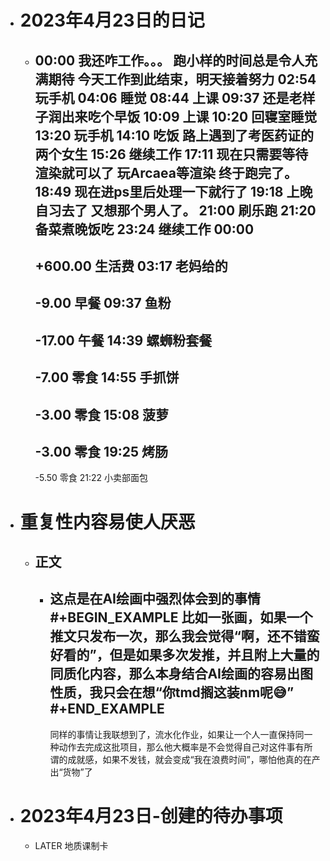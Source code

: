 - # 2023年4月23日的日记
	- 00:00
	  我还咋工作。。。
	  跑小样的时间总是令人充满期待
	  今天工作到此结束，明天接着努力
	  02:54
	  玩手机
	  04:06
	  睡觉
	  08:44
	  上课
	  09:37
	  还是老样子润出来吃个早饭
	  10:09
	  上课
	  10:20
	  回寝室睡觉
	  13:20
	  玩手机
	  14:10
	  吃饭
	  路上遇到了考医药证的两个女生
	  15:26
	  继续工作
	  17:11
	  现在只需要等待渲染就可以了
	  玩Arcaea等渲染
	  终于跑完了。
	  18:49
	  现在进ps里后处理一下就行了
	  19:18
	  上晚自习去了
	  又想那个男人了。
	  21:00
	  刷乐跑
	  21:20
	  备菜煮晚饭吃
	  23:24
	  继续工作
	  00:00
	  ---
	  +600.00
	  生活费
	  03:17
	  老妈给的
	  --
	  -9.00
	  早餐
	  09:37
	  鱼粉
	  --
	  -17.00
	  午餐
	  14:39
	  螺蛳粉套餐
	  --
	  -7.00
	  零食
	  14:55
	  手抓饼
	  --
	  -3.00
	  零食
	  15:08
	  菠萝
	  --
	  -3.00
	  零食
	  19:25
	  烤肠
	  --
	  -5.50
	  零食
	  21:22
	  小卖部面包
- # 重复性内容易使人厌恶
	- ## 正文
		- 这点是在AI绘画中强烈体会到的事情
		  #+BEGIN_EXAMPLE
		  比如一张画，如果一个推文只发布一次，那么我会觉得“啊，还不错蛮好看的”，但是如果多次发推，并且附上大量的同质化内容，那么本身结合AI绘画的容易出图性质，我只会在想“你tmd搁这装nm呢😅”
		  #+END_EXAMPLE
		  ---
		  同样的事情让我联想到了，流水化作业，如果让一个人一直保持同一种动作去完成这批项目，那么他大概率是不会觉得自己对这件事有所谓的成就感，如果不发钱，就会变成“我在浪费时间”，哪怕他真的在产出“货物”了
- # 2023年4月23日-创建的待办事项
	- LATER 地质课制卡